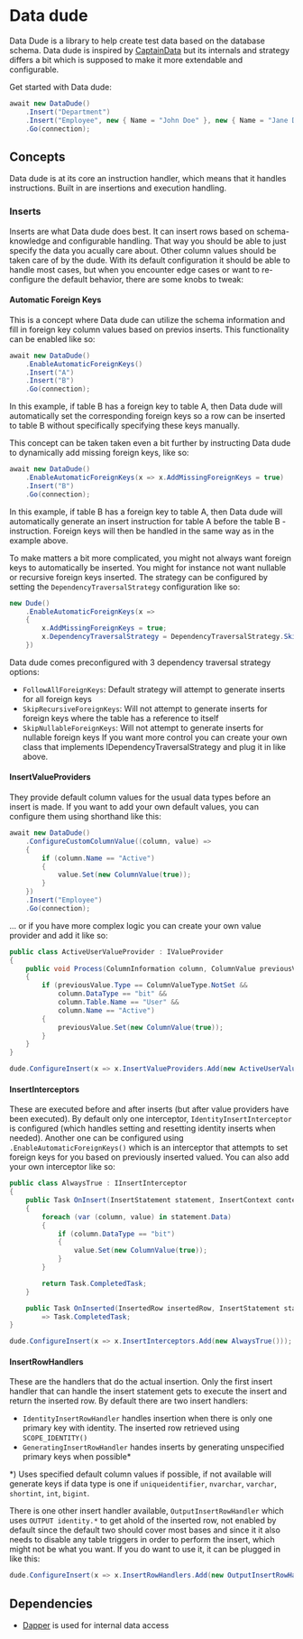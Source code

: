 # Data dude
Data Dude is a library to help create test data based on the database schema. Data dude is inspired by [CaptainData](https://github.com/mattiasnordqvist/Captain-Data) but its internals and strategy differs a bit which is supposed to make it more extendable and configurable.

Get started with Data dude:
```csharp
await new DataDude()
    .Insert("Department")
    .Insert("Employee", new { Name = "John Doe" }, new { Name = "Jane Doe" })
    .Go(connection);
```

## Concepts
Data dude is at its core an instruction handler, which means that it handles instructions. Built in are insertions and execution handling.

### Inserts
Inserts are what Data dude does best. It can insert rows based on schema-knowledge and configurable handling. That way you should be able to just specify the data you acually care about. Other column values should be taken care of by the dude. With its default configuration it should be able to handle most cases, but when you encounter edge cases or want to re-configure the default behavior, there are some knobs to tweak:

#### Automatic Foreign Keys
This is a concept where Data dude can utilize the schema information and fill in foreign key column values based on previos inserts. This functionality can be enabled like so:

```csharp
await new DataDude()
    .EnableAutomaticForeignKeys()
    .Insert("A")
    .Insert("B")
    .Go(connection);
```
In this example, if table B has a foreign key to table A, then Data dude will automatically set the corresponding foreign keys so a row can be inserted to table B without specifically specifying these keys manually.

This concept can be taken taken even a bit further by instructing Data dude to dynamically add missing foreign keys, like so:

```csharp
await new DataDude()
    .EnableAutomaticForeignKeys(x => x.AddMissingForeignKeys = true)
    .Insert("B")
    .Go(connection);
```
In this example, if table B has a foreign key to table A, then Data dude will automatically generate an insert instruction for table A before the table B -instruction. Foreign keys will then be handled in the same way as in the example above.

To make matters a bit more complicated, you might not always want foreign keys to automatically be inserted. You might for instance not want nullable or recursive foreign keys inserted. The strategy can be configured by setting the `DependencyTraversalStrategy` configuration like so:

```csharp
new Dude()
    .EnableAutomaticForeignKeys(x =>
    {
        x.AddMissingForeignKeys = true;
        x.DependencyTraversalStrategy = DependencyTraversalStrategy.SkipNullableForeignKeys
    })
```

Data dude comes preconfigured with 3 dependency traversal strategy options: 
- `FollowAllForeignKeys`: Default strategy will attempt to generate inserts for all foreign keys
- `SkipRecursiveForeignKeys`: Will not attempt to generate inserts for foreign keys where the table has a reference to itself
- `SkipNullableForeignKeys`: Will not attempt to generate inserts for nullable foreign keys
If you want more control you can create your own class that implements IDependencyTraversalStrategy and plug it in like above.

#### InsertValueProviders
They provide default column values for the usual data types before an insert is made. If you want to add your own default values, you can configure them using shorthand like this:
```csharp
await new DataDude()
    .ConfigureCustomColumnValue((column, value) => 
    {
        if (column.Name == "Active")
        {
            value.Set(new ColumnValue(true));
        }
    })
    .Insert("Employee")
    .Go(connection);
```
... or if you have more complex logic you can create your own value provider and add it like so:
```csharp
public class ActiveUserValueProvider : IValueProvider
{
    public void Process(ColumnInformation column, ColumnValue previousValue)
    {
        if (previousValue.Type == ColumnValueType.NotSet &&
            column.DataType == "bit" &&
            column.Table.Name == "User" &&
            column.Name == "Active")
        {
            previousValue.Set(new ColumnValue(true));
        }
    }
}

dude.ConfigureInsert(x => x.InsertValueProviders.Add(new ActiveUserValueProvider()));
```

#### InsertInterceptors
These are executed before and after inserts (but after value providers have been executed). By default only one interceptor, `IdentityInsertInterceptor` is configured (which handles setting and resetting identity inserts when needed). Another one can be configured using `.EnableAutomaticForeignKeys()` which is an interceptor that attempts to set foreign keys for you based on previously inserted valued. You can also add your own interceptor like so:
```csharp
public class AlwaysTrue : IInsertInterceptor
{
    public Task OnInsert(InsertStatement statement, InsertContext context, DbConnection connection, DbTransaction? transaction = null)
    {
        foreach (var (column, value) in statement.Data)
        {
            if (column.DataType == "bit")
            {
                value.Set(new ColumnValue(true));
            }
        }

        return Task.CompletedTask;
    }

    public Task OnInserted(InsertedRow insertedRow, InsertStatement statement, InsertContext context, DbConnection connection, DbTransaction? transaction = null)
        => Task.CompletedTask;
}

dude.ConfigureInsert(x => x.InsertInterceptors.Add(new AlwaysTrue()));
```

#### InsertRowHandlers
These are the handlers that do the actual insertion. Only the first insert handler that can handle the insert statement gets to execute the insert and return the inserted row. By default there are two insert handlers:
- `IdentityInsertRowHandler` handles insertion when there is only one primary key with identity. The inserted row retrieved using `SCOPE_IDENTITY()`
- `GeneratingInsertRowHandler` handes inserts by generating unspecified primary keys when possible*

*) Uses specified default column values if possible, if not available will generate keys if data type is one if `uniqueidentifier`, `nvarchar`, `varchar`, `shortint`, `int`, `bigint`.

There is one other insert handler available, `OutputInsertRowHandler` which uses `OUTPUT identity.*` to get ahold of the inserted row, not enabled by default since the default two should cover most bases and since it it also needs to disable any table triggers in order to perform the insert, which might not be what you want. If you do want to use it, it can be plugged in like this:
```csharp
dude.ConfigureInsert(x => x.InsertRowHandlers.Add(new OutputInsertRowHandler()));
```

## Dependencies
- [Dapper](https://github.com/StackExchange/Dapper) is used for internal data access
